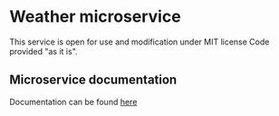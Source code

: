 # Weather microservice

This service is open for use and modification under MIT license
Code provided "as it is".

## Microservice documentation

Documentation can be found [here]( https://htmlpreview.github.io/?https://github.com/DmitryN270713/nodejsserverside/blob/master/docs/index.html)